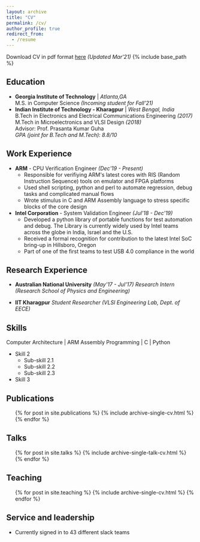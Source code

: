 ```yaml
---
layout: archive
title: "CV"
permalink: /cv/
author_profile: true
redirect_from:
  - /resume
---
```

Download CV in pdf format [here](https://anuragkar09.github.io/files/anurag_resume.pdf) _(Updated Mar'21)_
{% include base_path %}

Education
---------
* **Georgia Institute of Technology**  \| _Atlanta,GA_  
	M.S. in Computer Science _(Incoming student for Fall'21)_
* **Indian Institute of Technology - Kharagpur** \| _West Bengal, India_  
	B.Tech in Electronics and Electrical Communications Engineering _(2017)_  
	M.Tech in Microelectronics and VLSI Design _(2018)_  
	Advisor: Prof. Prasanta Kumar Guha  
	_GPA (joint for B.Tech and M.Tech): 8.8/10_    

Work Experience
----------------
* **ARM** - CPU Verification Engineer _(Dec'19 - Present)_
	* Responsible for verifiying ARM's latest cores with RIS (Random Instruction Sequence) tools on emulator and FPGA platforms
	* Used shell scripting, python and perl to automate regression, debug tasks and complicated manual flows
	* Wrote stimulus in C and ARM Assembly language to stress specific blocks of the core design
* **Intel Corporation** - System Validation Engineer _(Jul'18 - Dec'19)_
	* Developed a python library of portable functions for test automation and debug. The Library is currently widely used by Intel teams across the globe in India, Israel and the U.S.
	* Received a formal recognition for contribution to the latest Intel SoC bring-up in Hillsboro, Oregon
	* Part of one of the first teams to test USB 4.0 compliance in the world


Research Experience
------------------
* **Australian National University**  _(May'17 - Jul'17)_
	_Research Intern (Research School of Physics and Engineering)_

* **IIT Kharagpur**
	_Student Researcher (VLSI Engineering Lab, Dept. of EECE)_


Skills
-------
Computer Architecture \| ARM Assembly Programming \| C \| Python
* Skill 2
  * Sub-skill 2.1
  * Sub-skill 2.2
  * Sub-skill 2.3
* Skill 3

Publications
-------------
  <ul>{% for post in site.publications %}
    {% include archive-single-cv.html %}
  {% endfor %}</ul>
  
Talks
--------
  <ul>{% for post in site.talks %}
    {% include archive-single-talk-cv.html %}
  {% endfor %}</ul>
  
Teaching
----------
  <ul>{% for post in site.teaching %}
    {% include archive-single-cv.html %}
  {% endfor %}</ul>
  
Service and leadership
-------------
* Currently signed in to 43 different slack teams
